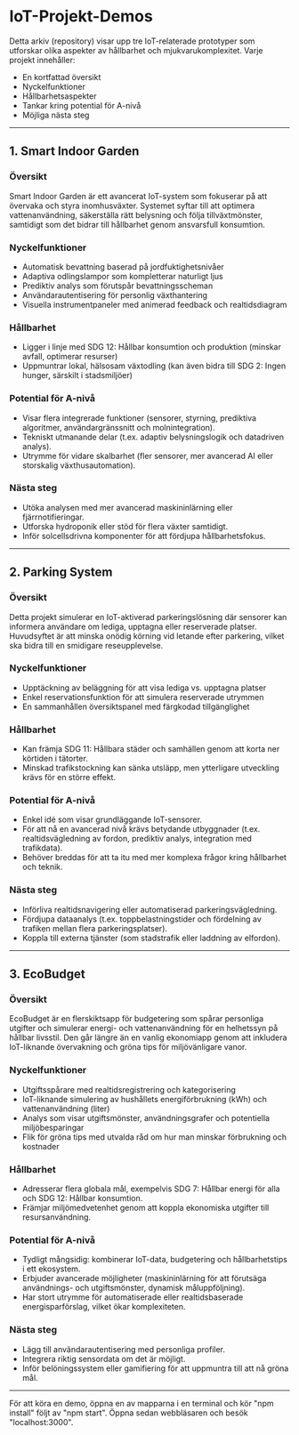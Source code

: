 # IoT-Projekt-Demos

Detta arkiv (repository) visar upp tre IoT-relaterade prototyper som utforskar olika aspekter av hållbarhet och mjukvarukomplexitet. Varje projekt innehåller:

- En kortfattad översikt  
- Nyckelfunktioner  
- Hållbarhetsaspekter  
- Tankar kring potential för A-nivå  
- Möjliga nästa steg  

---

## 1. Smart Indoor Garden

### Översikt
Smart Indoor Garden är ett avancerat IoT-system som fokuserar på att övervaka och styra inomhusväxter. Systemet syftar till att optimera vattenanvändning, säkerställa rätt belysning och följa tillväxtmönster, samtidigt som det bidrar till hållbarhet genom ansvarsfull konsumtion.

### Nyckelfunktioner
- Automatisk bevattning baserad på jordfuktighetsnivåer  
- Adaptiva odlingslampor som kompletterar naturligt ljus  
- Prediktiv analys som förutspår bevattningsscheman  
- Användarautentisering för personlig växthantering  
- Visuella instrumentpaneler med animerad feedback och realtidsdiagram  

### Hållbarhet
- Ligger i linje med SDG 12: Hållbar konsumtion och produktion (minskar avfall, optimerar resurser)  
- Uppmuntrar lokal, hälsosam växtodling (kan även bidra till SDG 2: Ingen hunger, särskilt i stadsmiljöer)

### Potential för A-nivå
- Visar flera integrerade funktioner (sensorer, styrning, prediktiva algoritmer, användargränssnitt och molnintegration).  
- Tekniskt utmanande delar (t.ex. adaptiv belysningslogik och datadriven analys).  
- Utrymme för vidare skalbarhet (fler sensorer, mer avancerad AI eller storskalig växthusautomation).

### Nästa steg
- Utöka analysen med mer avancerad maskininlärning eller fjärrnotifieringar.  
- Utforska hydroponik eller stöd för flera växter samtidigt.  
- Inför solcellsdrivna komponenter för att fördjupa hållbarhetsfokus.

---

## 2. Parking System

### Översikt
Detta projekt simulerar en IoT-aktiverad parkeringslösning där sensorer kan informera användare om lediga, upptagna eller reserverade platser. Huvudsyftet är att minska onödig körning vid letande efter parkering, vilket ska bidra till en smidigare reseupplevelse.

### Nyckelfunktioner
- Upptäckning av beläggning för att visa lediga vs. upptagna platser  
- Enkel reservationsfunktion för att simulera reserverade utrymmen  
- En sammanhållen översiktspanel med färgkodad tillgänglighet  

### Hållbarhet
- Kan främja SDG 11: Hållbara städer och samhällen genom att korta ner körtiden i tätorter.  
- Minskad trafikstockning kan sänka utsläpp, men ytterligare utveckling krävs för en större effekt.

### Potential för A-nivå
- Enkel idé som visar grundläggande IoT-sensorer.  
- För att nå en avancerad nivå krävs betydande utbyggnader (t.ex. realtidsvägledning av fordon, prediktiv analys, integration med trafikdata).  
- Behöver breddas för att ta itu med mer komplexa frågor kring hållbarhet och teknik.

### Nästa steg
- Införliva realtidsnavigering eller automatiserad parkeringsvägledning.  
- Fördjupa dataanalys (t.ex. toppbelastningstider och fördelning av trafiken mellan flera parkeringsplatser).  
- Koppla till externa tjänster (som stadstrafik eller laddning av elfordon).

---

## 3. EcoBudget

### Översikt
EcoBudget är en flerskiktsapp för budgetering som spårar personliga utgifter och simulerar energi- och vattenanvändning för en helhetssyn på hållbar livsstil. Den går längre än en vanlig ekonomiapp genom att inkludera IoT-liknande övervakning och gröna tips för miljövänligare vanor.

### Nyckelfunktioner
- Utgiftsspårare med realtidsregistrering och kategorisering  
- IoT-liknande simulering av hushållets energiförbrukning (kWh) och vattenanvändning (liter)  
- Analys som visar utgiftsmönster, användningsgrafer och potentiella miljöbesparingar  
- Flik för gröna tips med utvalda råd om hur man minskar förbrukning och kostnader  

### Hållbarhet
- Adresserar flera globala mål, exempelvis SDG 7: Hållbar energi för alla och SDG 12: Hållbar konsumtion.  
- Främjar miljömedvetenhet genom att koppla ekonomiska utgifter till resursanvändning.

### Potential för A-nivå
- Tydligt mångsidig: kombinerar IoT-data, budgetering och hållbarhetstips i ett ekosystem.  
- Erbjuder avancerade möjligheter (maskininlärning för att förutsäga användnings- och utgiftsmönster, dynamisk måluppföljning).  
- Har stort utrymme för automatiserade eller realtidsbaserade energisparförslag, vilket ökar komplexiteten.

### Nästa steg
- Lägg till användarautentisering med personliga profiler.  
- Integrera riktig sensordata om det är möjligt.  
- Inför belöningssystem eller gamifiering för att uppmuntra till att nå gröna mål.

---

För att köra en demo, öppna en av mapparna i en terminal och kör "npm install" följt av "npm start". Öppna sedan webbläsaren och besök "localhost:3000".
